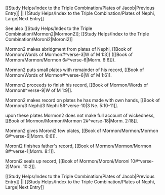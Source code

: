 [[Study Helps/Index to the Triple Combination/Plates of Jacob|Previous Entry]]  ||  [[Study Helps/Index to the Triple Combination/Plates of Nephi, Large|Next Entry]]

 See also [[Study Helps/Index to the Triple Combination/Mormon2|Mormon2]]; [[Study Helps/Index to the Triple Combination/Moroni2|Moroni2]]

 Mormon2 makes abridgment from plates of Nephi, [[Book of Mormon/Words of Mormon#^verse-3|W of M 1:3]] ([[Book of Mormon/Mormon/Mormon 6#^verse-6|Morm. 6:6]]).

 Mormon2 puts small plates with remainder of his record, [[Book of Mormon/Words of Mormon#^verse-6|W of M 1:6]].

 Mormon2 proceeds to finish his record, [[Book of Mormon/Words of Mormon#^verse-9|W of M 1:9]].

 Mormon2 makes record on plates he has made with own hands, [[Book of Mormon/3 Nephi/3 Nephi 5#^verse-10|3 Ne. 5:10-11]].

 upon these plates Mormon2 does not make full account of wickedness, [[Book of Mormon/Mormon/Mormon 2#^verse-18|Morm. 2:18]].

 Mormon2 gives Moroni2 few plates, [[Book of Mormon/Mormon/Mormon 6#^verse-6|Morm. 6:6]].

 Moroni2 finishes father's record, [[Book of Mormon/Mormon/Mormon 8#^verse-1|Morm. 8:1]].

 Moroni2 seals up record, [[Book of Mormon/Moroni/Moroni 10#^verse-2|Moro. 10:2]].

[[Study Helps/Index to the Triple Combination/Plates of Jacob|Previous Entry]]  ||  [[Study Helps/Index to the Triple Combination/Plates of Nephi, Large|Next Entry]]
